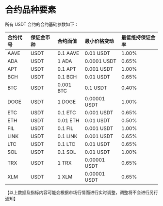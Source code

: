 # 合约品种要素

所有 USDT 合约的合约基础参数如下：

| 合约代号 | 保证金币种 | 合约面值  | 最小价格变动 | 最低维持保证金率 |
| :------- | :--------- | :-------- | :----------- | :--------------- |
| AAVE     | USDT       | 0.1 AAVE  | 0.01 USDT    | 1.00%            |
| ADA      | USDT       | 1 ADA     | 0.0001 USDT  | 0.65%            |
| APT      | USDT       | 0.1 APT   | 0.001 USDT   | 1.00%            |
| BCH      | USDT       | 0.1 BCH   | 0.01 USDT    | 0.65%            |
| BTC      | USDT       | 0.001 BTC | 0.1 USDT     | 0.40%            |
| DOGE     | USDT       | 1 DOGE    | 0.00001 USDT | 1.00%            |
| ETC      | USDT       | 0.1 ETC   | 0.001 USDT   | 0.65%            |
| ETH      | USDT       | 0.01 ETH  | 0.01 USDT    | 0.50%            |
| FIL      | USDT       | 0.1 FIL   | 0.001 USDT   | 1.00%            |
| LINK     | USDT       | 0.1 LINK  | 0.001 USDT   | 0.65%            |
| LTC      | USDT       | 0.1 LTC   | 0.01 USDT    | 0.65%            |
| SOL      | USDT       | 0.1 SOL   | 0.01 USDT    | 1.00%            |
| TRX      | USDT       | 1 TRX     | 0.00001 USDT | 0.65%            |
| XLM      | USDT       | 1 XLM     | 0.00001 USDT | 0.65%            |

【以上数据及指标内容可能会根据市场行情而进行实时调整，调整将不会进行另行通知】



